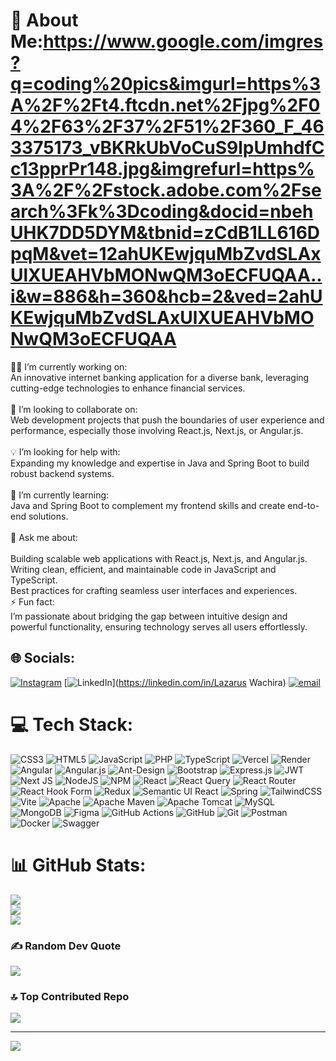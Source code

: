 # 💫 About Me:https://www.google.com/imgres?q=coding%20pics&imgurl=https%3A%2F%2Ft4.ftcdn.net%2Fjpg%2F04%2F63%2F37%2F51%2F360_F_463375173_vBKRkUbVoCuS9lpUmhdfCc13pprPr148.jpg&imgrefurl=https%3A%2F%2Fstock.adobe.com%2Fsearch%3Fk%3Dcoding&docid=nbehUHK7DD5DYM&tbnid=zCdB1LL616DpqM&vet=12ahUKEwjquMbZvdSLAxUlXUEAHVbMONwQM3oECFUQAA..i&w=886&h=360&hcb=2&ved=2ahUKEwjquMbZvdSLAxUlXUEAHVbMONwQM3oECFUQAA
👨‍💻 I’m currently working on:<br>An innovative internet banking application for a diverse bank, leveraging cutting-edge technologies to enhance financial services.<br><br>🤝 I’m looking to collaborate on:<br>Web development projects that push the boundaries of user experience and performance, especially those involving React.js, Next.js, or Angular.js.<br><br>💡 I’m looking for help with:<br>Expanding my knowledge and expertise in Java and Spring Boot to build robust backend systems.<br><br>🌱 I’m currently learning:<br>Java and Spring Boot to complement my frontend skills and create end-to-end solutions.<br><br>💬 Ask me about:<br><br>Building scalable web applications with React.js, Next.js, and Angular.js.<br>Writing clean, efficient, and maintainable code in JavaScript and TypeScript.<br>Best practices for crafting seamless user interfaces and experiences.<br>⚡ Fun fact:<br>I’m passionate about bridging the gap between intuitive design and powerful functionality, ensuring technology serves all users effortlessly.


## 🌐 Socials:
[![Instagram](https://img.shields.io/badge/Instagram-%23E4405F.svg?logo=Instagram&logoColor=white)](https://instagram.com/wachiraisfly_) [![LinkedIn](https://img.shields.io/badge/LinkedIn-%230077B5.svg?logo=linkedin&logoColor=white)](https://linkedin.com/in/Lazarus Wachira) [![email](https://img.shields.io/badge/Email-D14836?logo=gmail&logoColor=white)](mailto:lwachira742@gmail.com) 

# 💻 Tech Stack:
![CSS3](https://img.shields.io/badge/css3-%231572B6.svg?style=plastic&logo=css3&logoColor=white) ![HTML5](https://img.shields.io/badge/html5-%23E34F26.svg?style=plastic&logo=html5&logoColor=white) ![JavaScript](https://img.shields.io/badge/javascript-%23323330.svg?style=plastic&logo=javascript&logoColor=%23F7DF1E) ![PHP](https://img.shields.io/badge/php-%23777BB4.svg?style=plastic&logo=php&logoColor=white) ![TypeScript](https://img.shields.io/badge/typescript-%23007ACC.svg?style=plastic&logo=typescript&logoColor=white) ![Vercel](https://img.shields.io/badge/vercel-%23000000.svg?style=plastic&logo=vercel&logoColor=white) ![Render](https://img.shields.io/badge/Render-%46E3B7.svg?style=plastic&logo=render&logoColor=white) ![Angular](https://img.shields.io/badge/angular-%23DD0031.svg?style=plastic&logo=angular&logoColor=white) ![Angular.js](https://img.shields.io/badge/angular.js-%23E23237.svg?style=plastic&logo=angularjs&logoColor=white) ![Ant-Design](https://img.shields.io/badge/-AntDesign-%230170FE?style=plastic&logo=ant-design&logoColor=white) ![Bootstrap](https://img.shields.io/badge/bootstrap-%238511FA.svg?style=plastic&logo=bootstrap&logoColor=white) ![Express.js](https://img.shields.io/badge/express.js-%23404d59.svg?style=plastic&logo=express&logoColor=%2361DAFB) ![JWT](https://img.shields.io/badge/JWT-black?style=plastic&logo=JSON%20web%20tokens) ![Next JS](https://img.shields.io/badge/Next-black?style=plastic&logo=next.js&logoColor=white) ![NodeJS](https://img.shields.io/badge/node.js-6DA55F?style=plastic&logo=node.js&logoColor=white) ![NPM](https://img.shields.io/badge/NPM-%23CB3837.svg?style=plastic&logo=npm&logoColor=white) ![React](https://img.shields.io/badge/react-%2320232a.svg?style=plastic&logo=react&logoColor=%2361DAFB) ![React Query](https://img.shields.io/badge/-React%20Query-FF4154?style=plastic&logo=react%20query&logoColor=white) ![React Router](https://img.shields.io/badge/React_Router-CA4245?style=plastic&logo=react-router&logoColor=white) ![React Hook Form](https://img.shields.io/badge/React%20Hook%20Form-%23EC5990.svg?style=plastic&logo=reacthookform&logoColor=white) ![Redux](https://img.shields.io/badge/redux-%23593d88.svg?style=plastic&logo=redux&logoColor=white) ![Semantic UI React](https://img.shields.io/badge/Semantic%20UI%20React-%2335BDB2.svg?style=plastic&logo=SemanticUIReact&logoColor=white) ![Spring](https://img.shields.io/badge/spring-%236DB33F.svg?style=plastic&logo=spring&logoColor=white) ![TailwindCSS](https://img.shields.io/badge/tailwindcss-%2338B2AC.svg?style=plastic&logo=tailwind-css&logoColor=white) ![Vite](https://img.shields.io/badge/vite-%23646CFF.svg?style=plastic&logo=vite&logoColor=white) ![Apache](https://img.shields.io/badge/apache-%23D42029.svg?style=plastic&logo=apache&logoColor=white) ![Apache Maven](https://img.shields.io/badge/Apache%20Maven-C71A36?style=plastic&logo=Apache%20Maven&logoColor=white) ![Apache Tomcat](https://img.shields.io/badge/apache%20tomcat-%23F8DC75.svg?style=plastic&logo=apache-tomcat&logoColor=black) ![MySQL](https://img.shields.io/badge/mysql-4479A1.svg?style=plastic&logo=mysql&logoColor=white) ![MongoDB](https://img.shields.io/badge/MongoDB-%234ea94b.svg?style=plastic&logo=mongodb&logoColor=white) ![Figma](https://img.shields.io/badge/figma-%23F24E1E.svg?style=plastic&logo=figma&logoColor=white) ![GitHub Actions](https://img.shields.io/badge/github%20actions-%232671E5.svg?style=plastic&logo=githubactions&logoColor=white) ![GitHub](https://img.shields.io/badge/github-%23121011.svg?style=plastic&logo=github&logoColor=white) ![Git](https://img.shields.io/badge/git-%23F05033.svg?style=plastic&logo=git&logoColor=white) ![Postman](https://img.shields.io/badge/Postman-FF6C37?style=plastic&logo=postman&logoColor=white) ![Docker](https://img.shields.io/badge/docker-%230db7ed.svg?style=plastic&logo=docker&logoColor=white) ![Swagger](https://img.shields.io/badge/-Swagger-%23Clojure?style=plastic&logo=swagger&logoColor=white)
# 📊 GitHub Stats:
![](https://github-readme-stats.vercel.app/api?username=Lazowachira&theme=radical&hide_border=true&include_all_commits=false&count_private=false)<br/>
![](https://github-readme-streak-stats.herokuapp.com/?user=Lazowachira&theme=radical&hide_border=true)<br/>
![](https://github-readme-stats.vercel.app/api/top-langs/?username=Lazowachira&theme=radical&hide_border=true&include_all_commits=false&count_private=false&layout=compact)

### ✍️ Random Dev Quote
![](https://quotes-github-readme.vercel.app/api?type=horizontal&theme=tokyonight)

### 🔝 Top Contributed Repo
![](https://github-contributor-stats.vercel.app/api?username=Lazowachira&limit=5&theme=radical&combine_all_yearly_contributions=true)

---
[![](https://visitcount.itsvg.in/api?id=Lazowachira&icon=0&color=2)](https://visitcount.itsvg.in)

<!-- Proudly created with GPRM ( https://gprm.itsvg.in ) -->
